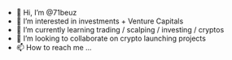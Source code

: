 - 👋 Hi, I’m @71beuz
- 👀 I’m interested in investments + Venture Capitals 
- 🌱 I’m currently learning trading / scalping / investing / cryptos
- 💞️ I’m looking to collaborate on crypto launching projects
- 📫 How to reach me ...

<!---
71beuz/71beuz is a ✨ special ✨ repository because its `README.md` (this file) appears on your GitHub profile.
You can click the Preview link to take a look at your changes.
--->
